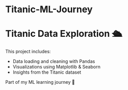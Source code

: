 # Titanic-ML-Journey
# Titanic Data Exploration 🛳️

This project includes:
- Data loading and cleaning with Pandas
- Visualizations using Matplotlib & Seaborn
- Insights from the Titanic dataset

Part of my ML learning journey 🚀
